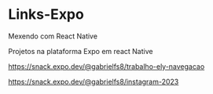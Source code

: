 # Links-Expo
Mexendo com React Native


Projetos na plataforma Expo em react Native

https://snack.expo.dev/@gabrielfs8/trabalho-ely-navegacao

https://snack.expo.dev/@gabrielfs8/instagram-2023
